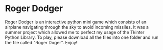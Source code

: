 # Roger Dodger
Roger Dodger is an interactive python mini game which consists of an airplane navigating through the sky to avoid 
incoming missiles. It was a summer project which allowed me to perfect my usage of the Tkinter Python Library. To play,
please download all the files into one folder and run the file called "Roger Doger". Enjoy!
